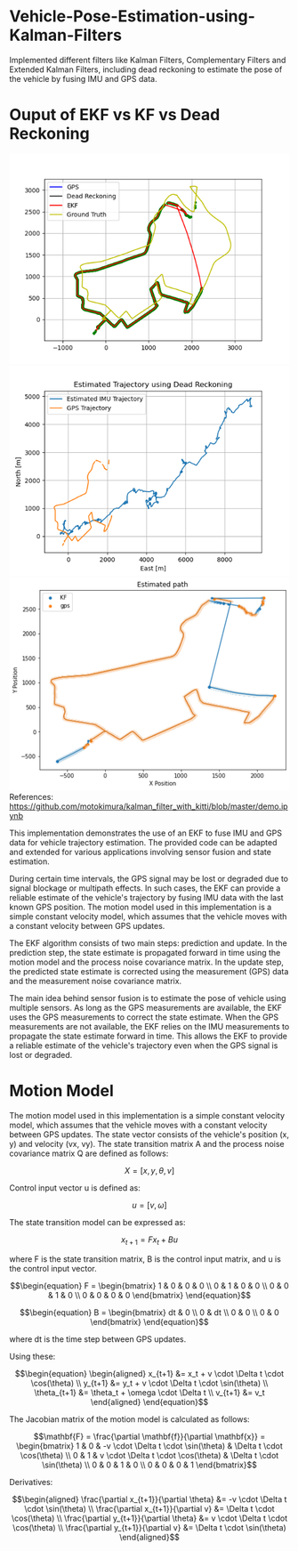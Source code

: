 # Vehicle-Pose-Estimation-using-Kalman-Filters
Implemented different filters like Kalman Filters, Complementary Filters and Extended Kalman Filters, including dead reckoning to estimate the pose of the vehicle by fusing IMU and GPS data.

# Ouput of EKF vs KF vs Dead Reckoning

![EKF](/Output/EKF.png)
![Dead Reckoning](/Output/Estimated%20Trajectory.png)
![KF](/Output/kf.png)
References: https://github.com/motokimura/kalman_filter_with_kitti/blob/master/demo.ipynb

This implementation demonstrates the use of an EKF to fuse IMU and GPS data for vehicle trajectory estimation. The provided code can be adapted and extended for various applications involving sensor fusion and state estimation.

During certain time intervals, the GPS signal may be lost or degraded due to signal blockage or multipath effects. In such cases, the EKF can provide a reliable estimate of the vehicle's trajectory by fusing IMU data with the last known GPS position. The motion model used in this implementation is a simple constant velocity model, which assumes that the vehicle moves with a constant velocity between GPS updates.

The EKF algorithm consists of two main steps: prediction and update. In the prediction step, the state estimate is propagated forward in time using the motion model and the process noise covariance matrix. In the update step, the predicted state estimate is corrected using the measurement (GPS) data and the measurement noise covariance matrix.


The main idea behind sensor fusion is to estimate the pose of vehicle using multiple sensors. As long as the GPS measurements are available, the EKF uses the GPS measurements to correct the state estimate. When the GPS measurements are not available, the EKF relies on the IMU measurements to propagate the state estimate forward in time. This allows the EKF to provide a reliable estimate of the vehicle's trajectory even when the GPS signal is lost or degraded.

# Motion Model

The motion model used in this implementation is a simple constant velocity model, which assumes that the vehicle moves with a constant velocity between GPS updates. The state vector consists of the vehicle's position (x, y) and velocity (vx, vy). The state transition matrix A and the process noise covariance matrix Q are defined as follows:

```math
X = [x, y, \theta, v]
```

Control input vector u is defined as:

```math
u = [v, \omega]
```

The state transition model can be expressed as:
    
```math
\begin{equation}
x_{t+1} = Fx_t + Bu
\end{equation}
```

where F is the state transition matrix, B is the control input matrix, and u is the control input vector.
```math
\begin{equation}
F = \begin{bmatrix} 1 & 0 & 0 & 0 \\ 0 & 1 & 0 & 0 \\ 0 & 0 & 1 & 0 \\ 0 & 0 & 0 & 0 \end{bmatrix}
\end{equation}
```

```math
\begin{equation}
B = \begin{bmatrix} dt & 0 \\ 0 & dt \\ 0 & 0 \\ 0 & 0 \end{bmatrix}
\end{equation}
```
where dt is the time step between GPS updates.

Using these:

```math
\begin{equation}
\begin{aligned}
    x_{t+1} &= x_t + v \cdot \Delta t \cdot \cos(\theta) \\
    y_{t+1} &= y_t + v \cdot \Delta t \cdot \sin(\theta) \\
    \theta_{t+1} &= \theta_t + \omega \cdot \Delta t \\
    v_{t+1} &= v_t
\end{aligned}
\end{equation}
```

The Jacobian matrix of the motion model is calculated as follows:

```math
\mathbf{F} = \frac{\partial \mathbf{f}}{\partial \mathbf{x}} = 
\begin{bmatrix}
1 & 0 & -v \cdot \Delta t \cdot \sin(\theta) & \Delta t \cdot \cos(\theta) \\
0 & 1 & v \cdot \Delta t \cdot \cos(\theta) & \Delta t \cdot \sin(\theta) \\
0 & 0 & 1 & 0 \\
0 & 0 & 0 & 1
\end{bmatrix}
```
Derivatives:

```math
\begin{aligned}
    \frac{\partial x_{t+1}}{\partial \theta} &= -v \cdot \Delta t \cdot \sin(\theta) \\
    \frac{\partial x_{t+1}}{\partial v} &= \Delta t \cdot \cos(\theta) \\
    \frac{\partial y_{t+1}}{\partial \theta} &= v \cdot \Delta t \cdot \cos(\theta) \\
    \frac{\partial y_{t+1}}{\partial v} &= \Delta t \cdot \sin(\theta)
\end{aligned}
```
